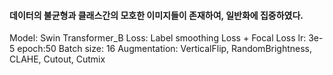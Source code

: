 #### 데이터의 불균형과 클래스간의 모호한 이미지들이 존재하여, 일반화에 집중하였다.

Model: Swin Transformer_B 
Loss: Label smoothing Loss + Focal Loss
lr: 3e-5
epoch:50
Batch size: 16
Augmentation: VerticalFlip, RandomBrightness, CLAHE, Cutout, Cutmix
